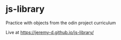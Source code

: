 # js-library
Practice with objects from the odin project curriculum

Live at https://jeremy-d.github.io/js-library/
